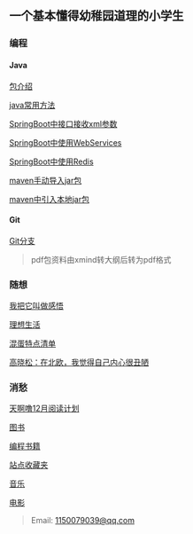 ## 一个基本懂得幼稚园道理的小学生
### 编程
#### Java
<a href="https://github.com/Xiaolong00/RainesLearn/blob/master/MD/program/java/javaIntroduce.md">包介绍</a>

<a href="https://github.com/Xiaolong00/RainesLearn/blob/master/MD/program/java/javaUsuallyMethod.md">java常用方法</a>

<a href="https://github.com/Xiaolong00/RainesLearn/blob/master/MD/program/java/springbootXml.md">SpringBoot中接口接收xml参数</a>

<a href="https://github.com/Xiaolong00/RainesLearn/blob/master/MD/program/java/springbootWebServices.md">SpringBoot中使用WebServices</a>

<a href="https://github.com/Xiaolong00/RainesLearn/blob/master/MD/program/java/springbootRedis.md">SpringBoot中使用Redis</a>

<a href="https://github.com/Xiaolong00/RainesLearn/blob/master/MD/program/java/mavenJar.md">maven手动导入jar包</a>

<a href="https://github.com/Xiaolong00/RainesLearn/blob/master/MD/program/java/mavenJar.md">maven中引入本地jar包</a>

#### Git
<a href="https://github.com/Xiaolong00/RainesLearn/blob/master/MD/program/git/gitBranch.md">Git分支</a>

>pdf包资料由xmind转大纲后转为pdf格式

### 随想
<a href="https://github.com/Xiaolong00/RainesLearn/blob/master/MD/programthink/growUp.md">我把它叫做感悟</a>

<a href="https://github.com/Xiaolong00/RainesLearn/blob/master/MD/programthink/IdealLife.md">理想生活</a>

<a href="https://github.com/Xiaolong00/RainesLearn/blob/master/MD/programthink/assholeList.md">混蛋特点清单</a>

<a href="https://github.com/Xiaolong00/RainesLearn/blob/master/MD/programthink/gaoxiaosong.md">高晓松：在北欧，我觉得自己内心很丑陋</a>

### 消愁
<a href="https://github.com/Xiaolong00/RainesLearn/blob/master/MD/programthink/booksPlan.md">天啊噜12月阅读计划</a>

<a href="https://github.com/Xiaolong00/RainesLearn/blob/master/MD/programthink/books.md">图书</a>

<a href="https://github.com/Xiaolong00/RainesLearn/blob/master/MD/programthink/programBooks.md">编程书籍</a>

<a href="https://github.com/Xiaolong00/RainesLearn/blob/master/MD/programthink/website.md">站点收藏夹</a>

<a href="https://github.com/Xiaolong00/RainesLearn/blob/master/MD/programthink/music.md">音乐</a>

<a href="https://github.com/Xiaolong00/RainesLearn/blob/master/MD/programthink/movies.md">电影</a>


>Email: 1150079039@qq.com